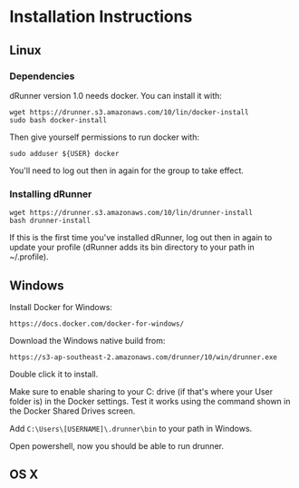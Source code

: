 # Installation Instructions

## Linux

### Dependencies

dRunner version 1.0 needs docker. You can install it with:
```
wget https://drunner.s3.amazonaws.com/10/lin/docker-install
sudo bash docker-install
```

Then give yourself permissions to run docker with:
```
sudo adduser ${USER} docker
```

You'll need to log out then in again for the group to take effect.

### Installing dRunner
```
wget https://drunner.s3.amazonaws.com/10/lin/drunner-install
bash drunner-install
```

If this is the first time you've installed dRunner, log out then in again to update your profile (dRunner adds its bin directory to your path in ~/.profile).


## Windows
Install Docker for Windows:
```
https://docs.docker.com/docker-for-windows/
```

Download the Windows native build from:

```
https://s3-ap-southeast-2.amazonaws.com/drunner/10/win/drunner.exe
```
Double click it to install.

Make sure to enable sharing to your C: drive (if that's where your User folder is) in
the Docker settings. Test it works using the command shown in the Docker Shared Drives
screen.

Add `C:\Users\[USERNAME]\.drunner\bin` to your path in Windows.

Open powershell, now you should be able to run drunner.


## OS X
